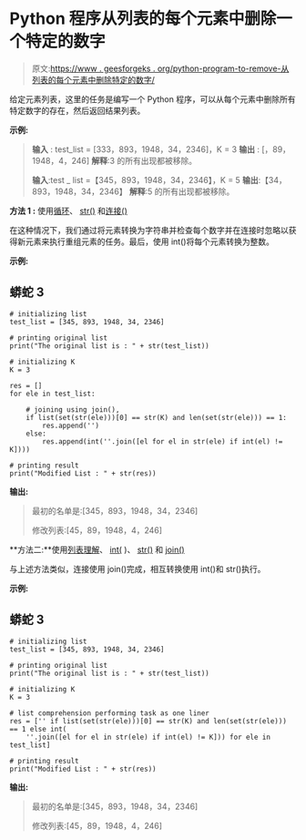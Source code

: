 # Python 程序从列表的每个元素中删除一个特定的数字

> 原文:[https://www . geesforgeks . org/python-program-to-remove-从列表的每个元素中删除特定的数字/](https://www.geeksforgeeks.org/python-program-to-remove-a-specific-digit-from-every-element-of-the-list/)

给定元素列表，这里的任务是编写一个 Python 程序，可以从每个元素中删除所有特定数字的存在，然后返回结果列表。

**示例:**

> **输入** : test_list = [333，893，1948，34，2346]，K = 3
> **输出** : [，89，1948，4，246]
> **解释**:3 的所有出现都被移除。
> 
> **输入**:test _ list =【345，893，1948，34，2346】，K = 5
> **输出**:【34，893，1948，34，2346】
> **解释**:5 的所有出现都被移除。

**方法 1 :** 使用[循环](https://www.geeksforgeeks.org/python-for-loops/)、 [str()](https://www.geeksforgeeks.org/python-str-function/) 和[连接()](https://www.geeksforgeeks.org/join-function-python/)

在这种情况下，我们通过将元素转换为字符串并检查每个数字并在连接时忽略以获得新元素来执行重组元素的任务。最后，使用 int()将每个元素转换为整数。

**示例:**

## 蟒蛇 3

```
# initializing list
test_list = [345, 893, 1948, 34, 2346]

# printing original list
print("The original list is : " + str(test_list))

# initializing K
K = 3

res = []
for ele in test_list:

    # joining using join(),
    if list(set(str(ele)))[0] == str(K) and len(set(str(ele))) == 1:
        res.append('')
    else:
        res.append(int(''.join([el for el in str(ele) if int(el) != K])))

# printing result
print("Modified List : " + str(res))
```

**输出:**

> 最初的名单是:[345，893，1948，34，2346]
> 
> 修改列表:[45，89，1948，4，246]

**方法二:**使用[列表理解](https://www.geeksforgeeks.org/python-list-comprehension-and-slicing/)、 [int(](https://www.geeksforgeeks.org/python-int-function/) )、 [str()](https://www.geeksforgeeks.org/python-str-function/) 和 [join()](https://www.geeksforgeeks.org/join-function-python/)

与上述方法类似，连接使用 join()完成，相互转换使用 int()和 str()执行。

**示例:**

## 蟒蛇 3

```
# initializing list
test_list = [345, 893, 1948, 34, 2346]

# printing original list
print("The original list is : " + str(test_list))

# initializing K
K = 3

# list comprehension performing task as one liner
res = ['' if list(set(str(ele)))[0] == str(K) and len(set(str(ele))) == 1 else int(
    ''.join([el for el in str(ele) if int(el) != K])) for ele in test_list]

# printing result
print("Modified List : " + str(res))
```

**输出:**

> 最初的名单是:[345，893，1948，34，2346]
> 
> 修改列表:[45，89，1948，4，246]